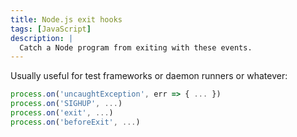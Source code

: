 ```yaml
---
title: Node.js exit hooks
tags: [JavaScript]
description: |
  Catch a Node program from exiting with these events.
---
```


Usually useful for test frameworks or daemon runners or whatever:

```js
process.on('uncaughtException', err => { ... })
process.on('SIGHUP', ...)
process.on('exit', ...)
process.on('beforeExit', ...)
```
